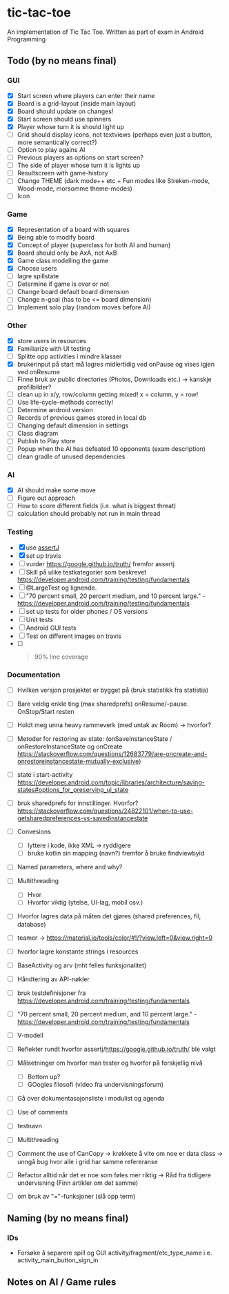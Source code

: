 # tic-tac-toe
An implementation of Tic Tac Toe. Written as part of exam in Android Programming

## Todo (by no means final)
### GUI 
- [X] Start screen where players can enter their name
- [X] Board is a grid-layout (inside main layout)
- [X] Board should update on changes!
- [X] Start screen should use spinners
- [X] Player whose turn it is should light up
- [ ] Grid should display icons, not textviews (perhaps even just a button, more semantically correct?)
- [ ] Option to play agains AI
- [ ] Previous players as options on start screen?
- [ ] The side of player whose turn it is lights up
- [ ] Resultscreen with game-history
- [ ] Change THEME (dark mode++ etc + Fun modes like Streken-mode, Wood-mode, morsomme theme-modes)
- [ ] Icon
### Game 
- [X] Representation of a board with squares
- [X] Being able to modify board
- [X] Concept of player (superclass for both AI and human)
- [X] Board should only be AxA, not AxB
- [X] Game class modelling the game
- [X] Choose users
- [ ] lagre spillstate
- [ ] Determine if game is over or not
- [ ] Change board default board dimension
- [ ] Change n-goal (has to be <= board dimension)
- [ ] Implement solo play (random moves before AI) 
### Other
- [X] store users in resources
- [X] Familiarize with UI testing
- [ ] Splitte opp activities i mindre klasser
- [X] brukerinput på start må lagres midlertidig ved onPause og vises igjen ved onResume
- [ ] Finne bruk av public directories (Photos, Downloads etc.) -> kanskje profilbilder?
- [ ] clean up in x/y, row/column getting mixed! x = column, y = row!
- [ ] Use life-cycle-methods correctly!
- [ ] Determine android version
- [ ] Records of previous games stored in local db
- [ ] Changing default dimension in settings
- [ ] Class diagram
- [ ] Publish to Play store
- [ ] Popup when the AI has defeated 10 opponents (exam description)
- [ ] clean gradle of unused dependencies
### AI
- [X] AI should make some move
- [ ] Figure out approach 
- [ ] How to score different fields (i.e. what is biggest threat)
- [ ] calculation should probably not run in main thread
### Testing 
- [X] use [assertJ](http://joel-costigliola.github.io/assertj)
- [X] set up travis
- [ ] vurder https://google.github.io/truth/ fremfor assertj
- [ ] Skill på ulike testkategorier som beskrevet https://developer.android.com/training/testing/fundamentals
- [ ] @LargeTest og lignende.
- [ ] "70 percent small, 20 percent medium, and 10 percent large." - https://developer.android.com/training/testing/fundamentals
- [ ] set up tests for older phones / OS versions
- [ ] Unit tests 
- [ ] Android GUI tests
- [ ] Test on different images on travis
- [ ] >90% line coverage
### Documentation
- [ ] Hvilken versjon prosjektet er bygget på (bruk statistikk fra statistia)
- [ ] Bare veldig enkle ting (max sharedprefs) onResume/-pause. OnStop/Start resten
- [ ] Holdt meg unna heavy rammeverk (med untak av Room) -> hvorfor?
- [ ] Metoder for restoring av state: (onSaveInstanceState / onRestoreInstanceState og onCreate https://stackoverflow.com/questions/12683779/are-oncreate-and-onrestoreinstancestate-mutually-exclusive)
- [ ] state i start-activity https://developer.android.com/topic/libraries/architecture/saving-states#options_for_preserving_ui_state
- [ ] bruk sharedprefs for innstillinger. Hvorfor? https://stackoverflow.com/questions/24822101/when-to-use-getsharedpreferences-vs-savedinstancestate
- [ ] Convesions
    - [ ] lyttere i kode, ikke XML -> ryddigere
    - [ ] bruke kotlin sin mapping (navn?) fremfor å bruke findviewbyid
- [ ] Named parameters, where and why?
- [ ] Multithreading 
  - [ ] Hvor 
  - [ ] Hvorfor viktig (ytelse, UI-lag, mobil osv.)
- [ ] Hvorfor lagres data på måten det gjøres (shared preferences, fil, database)
- [ ] teamer -> https://material.io/tools/color/#!/?view.left=0&view.right=0
- [ ] hvorfor lagre konstante strings i resources
- [ ] BaseActivity og arv (mht felles funksjonalitet)
- [ ] Håndtering av API-nøkler
- [ ] bruk testdefinisjoner fra https://developer.android.com/training/testing/fundamentals
- [ ] "70 percent small, 20 percent medium, and 10 percent large." - https://developer.android.com/training/testing/fundamentals
- [ ] V-modell
- [ ] Reflekter rundt hvorfor assertj/https://google.github.io/truth/ ble valgt
- [ ] Målsetninger om hvorfor man tester og hvorfor på forskjellig nivå
    - [ ] Bottom up?
    - [ ] GOogles filosofi (video fra undervisningsforum)
- [ ] Gå over dokumentasajonsliste i modulist og agenda
- [ ] Use of comments
- [ ] testnavn
- [ ] Multithreading
- [ ] Comment the use of CanCopy -> krøkkete å vite om noe er data class -> unngå bug hvor alle i grid har samme refereranse
- [ ] Refactor alltid når det er noe som føles mer riktig -> Råd fra tidligere undervisning (Finn artikler om det samme)
- [ ] om bruk av "="-funksjoner (slå opp term)


## Naming (by no means final)
### IDs
* Forsøke å separere spill og GUI
activity/fragment/etc_type_name
i.e.
activity_main_button_sign_in

## Notes on AI / Game rules
